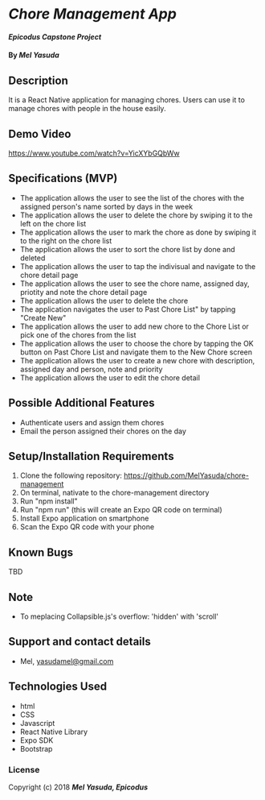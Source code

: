 # _Chore Management App_

#### _Epicodus Capstone Project_

#### By _**Mel Yasuda**_

## Description
It is a React Native application for managing chores. Users can use it to manage chores with people in the house easily. 

## Demo Video
https://www.youtube.com/watch?v=YicXYbGQbWw

## Specifications (MVP)
* The application allows the user to see the list of the chores with the assigned person's name sorted by days in the week
* The application allows the user to delete the chore by swiping it to the left on the chore list
* The application allows the user to mark the chore as done by swiping it to the right on the chore list
* The application allows the user to sort the chore list by done and deleted
* The application allows the user to tap the indivisual and navigate to the chore detail page
* The application allows the user to see the chore name, assigned day, priotity and note the chore detail page
* The application allows the user to delete the chore
* The application navigates the user to Past Chore List" by tapping "Create New"
* The application allows the user to add new chore to the Chore List or pick one of the chores from the list
* The application allows the user to choose the chore by tapping the OK button on Past Chore List and navigate them to the New Chore screen
* The application allows the user to create a new chore with description, assigned day and person, note and priority
* The application allows the user to edit the chore detail

## Possible Additional Features
* Authenticate users and assign them chores
* Email the person assigned their chores on the day

## Setup/Installation Requirements
1. Clone the following repository: https://github.com/MelYasuda/chore-management
2. On terminal, nativate to the chore-management directory
3. Run "npm install"
4. Run "npm run" (this will create an Expo QR code on terminal)
5. Install Expo application on smartphone
6. Scan the Expo QR code with your phone

## Known Bugs
TBD

## Note
* To meplacing Collapsible.js's overflow: 'hidden' with 'scroll'

## Support and contact details
* Mel, yasudamel@gmail.com

## Technologies Used
* html
* CSS
* Javascript
* React Native Library
* Expo SDK
* Bootstrap

### License

Copyright (c) 2018 **_Mel Yasuda, Epicodus_**
